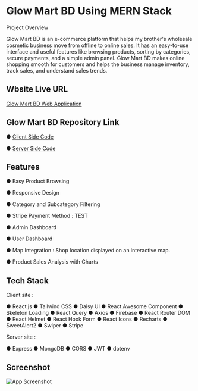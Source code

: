 
# Glow Mart BD Using MERN Stack

Project Overview

Glow Mart BD is an e-commerce platform that helps my brother's wholesale cosmetic business move from offline to online sales. It has an easy-to-use interface and useful features like browsing products, sorting by categories, secure payments, and a simple admin panel. Glow Mart BD makes online shopping smooth for customers and helps the business manage inventory, track sales, and understand sales trends.


## Wbsite Live URL

[Glow Mart BD Web Application](https://glow-mart-bd.web.app/) 


## Glow Mart BD Repository Link


● [Client Side Code](https://github.com/Sohelrana2815/glow-mart-bd-client)

● [Server Side Code](https://github.com/Sohelrana2815/glow-mart-bd-server)



## Features

● Easy Product Browsing

● Responsive Design

● Category and Subcategory Filtering

● Stripe Payment Method : TEST

● Admin Dashboard

● User Dashboard

● Map Integration : Shop location displayed on an interactive map.

● Product Sales Analysis with Charts


## Tech Stack

Client site :

● React.js
● Tailwind CSS
● Daisy UI
● React Awesome Component
● Skeleton Loading
● React Query
● Axios
● Firebase
● React Router DOM
● React Helmet
● React Hook Form
● React Icons
● Recharts
● SweetAlert2
● Swiper
● Stripe





Server site :

● Express
● MongoDB
● CORS
● JWT
● dotenv


## Screenshot

![App Screenshot](https://i.ibb.co.com/nw9rxjD/Screenshot-2024-10-12-193722.png)



